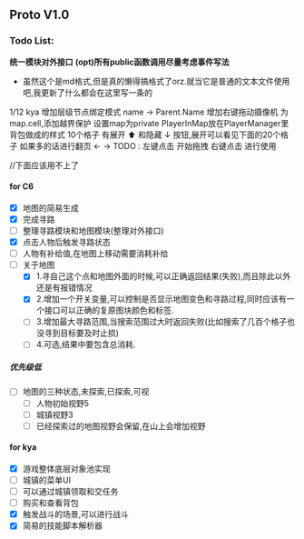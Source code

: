 
## Proto V1.0 
### Todo List:
**统一模块对外接口**
**(opt)所有public函数调用尽量考虑事件写法**


* 虽然这个是md格式,但是真的懒得搞格式了orz.就当它是普通的文本文件使用吧,我更新了什么都会在这里写一条的

1/12 kya
增加层级节点绑定模式 name -> Parent.Name
增加右键拖动摄像机
为map.cell,添加越界保护 设置map为private
PlayerInMap放在PlayerManager里
背包做成的样式 10个格子 有展开 ⬆ 和隐藏 ↓ 按钮,展开可以看见下面的20个格子 如果多的话进行翻页 ← →
TODO : 左键点击 开始拖拽 右键点击 进行使用



//下面应该用不上了
#### for C6
 - [x] 地图的简易生成
 - [x] 完成寻路
 - [ ] 整理寻路模块和地图模块(整理对外接口)
 - [x] 点击人物后触发寻路状态
 - [ ] 人物有补给值,在地图上移动需要消耗补给
 - [ ] 关于地图
      - [x] 1.寻自己这个点和地图外面的时候,可以正确返回结果(失败),而且除此以外还是有报错情况
      - [x] 2.增加一个开关变量,可以控制是否显示地图变色和寻路过程,同时应该有一个接口可以正确的复原图块颜色和标签.
      - [ ] 3.增加最大寻路范围,当搜索范围过大时返回失败(比如搜索了几百个格子也没寻到目标要及时止损)
      - [ ] 4.可选,结果中要包含总消耗.
##### 优先级低
 - [ ] 地图的三种状态,未探索,已探索,可视
     - [ ] 人物初始视野5
     - [ ] 城镇视野3
     - [ ] 已经探索过的地图视野会保留,在山上会增加视野
#### for kya
 - [x] 游戏整体底层对象池实现
 - [ ] 城镇的菜单UI
 - [ ] 可以通过城镇领取和交任务
 - [ ] 购买和查看背包
 - [x] 触发战斗的场景,可以进行战斗
 - [x] 简易的技能脚本解析器
